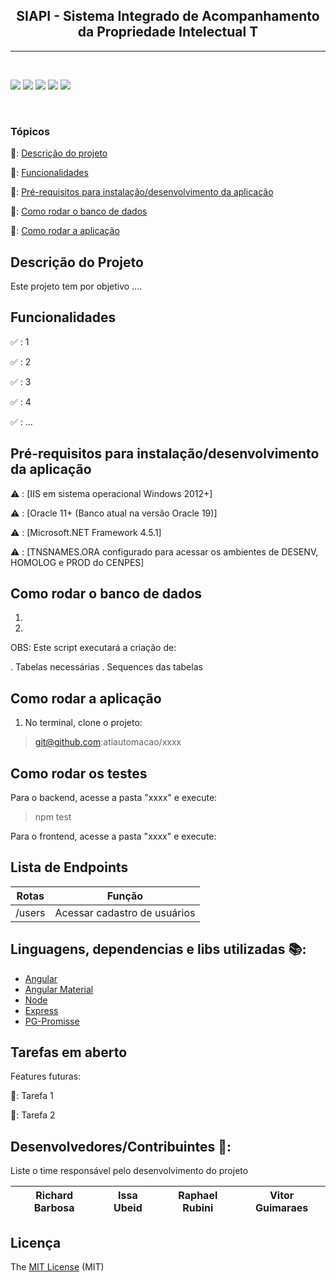 ﻿<h2 align='center'>SIAPI - Sistema Integrado de Acompanhamento da Propriedade Intelectual T</h2>

--------------------------------------------------------------------------
<br>
<p>
  <img src="https://img.shields.io/badge/Windows-0078D6?style=for-the-badge&logo=windows&logoColor=white"/>
  <img src="https://img.shields.io/badge/.NET-5C2D91?style=for-the-badge&logo=.net&logoColor=white"/>
  <img src="https://img.shields.io/badge/JavaScript-323330?style=for-the-badge&logo=javascript&logoColor=F7DF1E"/>
  <img src="https://img.shields.io/badge/Bootstrap-563D7C?style=for-the-badge&logo=bootstrap&logoColor=white"/>
  <img src="https://img.shields.io/badge/Oracle-F80000?style=for-the-badge&logo=Oracle&logoColor=white"/>

</p>
<br>
<h3> Tópicos</h3>

🔹: [Descrição do projeto](#descrição-do-projeto)

🔹: [Funcionalidades](#funcionalidades)

🔹: [Pré-requisitos para instalação/desenvolvimento da aplicação](#Pré-requisitos-para-instalação/desenvolvimento-da-aplicação)

🔹: [Como rodar o banco de dados](#como-rodar-o-banco-de-dados)

🔹: [Como rodar a aplicação](#como-rodar-a-aplicação-arrow_forward)

## Descrição do Projeto
<p>
  Este projeto tem por objetivo ....
</p>

## Funcionalidades

✅ : 1

✅ : 2

✅ : 3

✅ : 4

✅ : ...

## Pré-requisitos para instalação/desenvolvimento da aplicação

⚠️ : [IIS em sistema operacional Windows 2012+]

⚠️ : [Oracle 11+ (Banco atual na versão Oracle 19)]

⚠️ : [Microsoft.NET Framework 4.5.1]

⚠️ : [TNSNAMES.ORA configurado para acessar os ambientes de DESENV, HOMOLOG e PROD do CENPES]

## Como rodar o banco de dados

1) 
2) 

OBS: Este script executará a criação de:

. Tabelas necessárias
. Sequences das tabelas

## Como rodar a aplicação

1) No terminal, clone o projeto:

> git@github.com:atiautomacao/xxxx



## Como rodar os testes

Para o backend, acesse a pasta "xxxx" e execute:
> npm test

Para o frontend, acesse a pasta "xxxx" e execute:
> 

## Lista de Endpoints

|     Rotas     |                  Função                  |
|:-------------:|:----------------------------------------:|
|    /users     |       Acessar cadastro de usuários       |



## Linguagens, dependencias e libs utilizadas 📚:
- [Angular](https://angular.io/)
- [Angular Material](https://material.angular.io/)
- [Node](https://nodejs.org/en/)
- [Express](https://expressjs.com/pt-br/)
- [PG-Promisse](https://www.npmjs.com/package/pg-promise)

## Tarefas em aberto
Features futuras:

📝: Tarefa 1

📝: Tarefa 2

## Desenvolvedores/Contribuintes 🔨:
Liste o time responsável pelo desenvolvimento do projeto

| Richard Barbosa | Issa Ubeid | Raphael Rubini | Vitor Guimaraes |
|:-------:|:-------:|:-------:|:-------:|

## Licença
The [MIT License]() (MIT)
